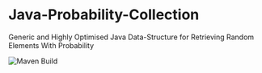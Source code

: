 # Java-Probability-Collection
Generic and Highly Optimised Java Data-Structure for Retrieving Random Elements With Probability

![Maven Build](https://github.com/lewysDavies/Java-Probability-Collection/workflows/Java%20CI%20with%20Maven/badge.svg?branch=master)
